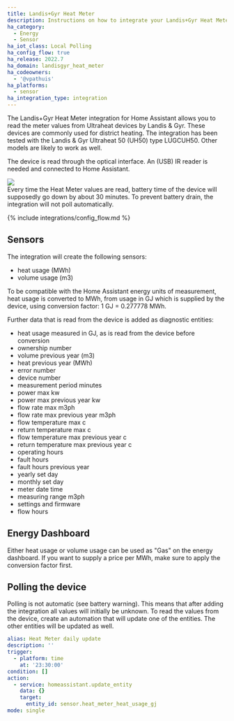 ```yaml
---
title: Landis+Gyr Heat Meter
description: Instructions on how to integrate your Landis+Gyr Heat Meter device into Home Assistant.
ha_category:
  - Energy
  - Sensor
ha_iot_class: Local Polling
ha_config_flow: true
ha_release: 2022.7
ha_domain: landisgyr_heat_meter
ha_codeowners:
  - '@vpathuis'
ha_platforms:
  - sensor
ha_integration_type: integration
---
```


The Landis+Gyr Heat Meter integration for Home Assistant allows you to read the meter values from Ultraheat devices by Landis & Gyr. These devices are commonly used for district heating. The integration has been tested with the Landis & Gyr Ultraheat 50 (UH50) type LUGCUH50. Other models are likely to work as well.

The device is read through the optical interface. An (USB) IR reader is needed and connected to Home Assistant.

<img src='/images/integrations/landisgyr_heat_meter/usb_ir_reader.png' />

<div class='note warning'>
Every time the Heat Meter values are read, battery time of the device will supposedly go down by about 30 minutes. To prevent battery drain, the integration will not poll automatically.
</div>

{% include integrations/config_flow.md %}

## Sensors

The integration will create the following sensors:

- heat usage (MWh)
- volume usage (m3)

To be compatible with the Home Assistant energy units of measurement, heat usage is converted to MWh, from usage in GJ which is supplied by the device, using conversion factor: 1 GJ = 0.277778 MWh.  

Further data that is read from the device is added as diagnostic entities: 

- heat usage measured in GJ, as is read from the device before conversion
- ownership number
- volume previous year (m3)
- heat previous year (MWh)
- error number
- device number
- measurement period minutes
- power max kw
- power max previous year kw
- flow rate max m3ph
- flow rate max previous year m3ph
- flow temperature max c
- return temperature max c
- flow temperature max previous year c
- return temperature max previous year c
- operating hours
- fault hours
- fault hours previous year
- yearly set day
- monthly set day
- meter date time
- measuring range m3ph
- settings and firmware
- flow hours

## Energy Dashboard

Either heat usage or volume usage can be used as "Gas" on the energy dashboard. If you want to supply a price per MWh, make sure to apply the conversion factor first.

## Polling the device

Polling is not automatic (see battery warning). This means that after adding the integration all values will initially be unknown.
To read the values from the device, create an automation that will update one of the entities. The other entities will be updated as well.

```yaml
alias: Heat Meter daily update
description: ''
trigger:
  - platform: time
    at: '23:30:00'
condition: []
action:
  - service: homeassistant.update_entity
    data: {}
    target:
      entity_id: sensor.heat_meter_heat_usage_gj
mode: single
```
